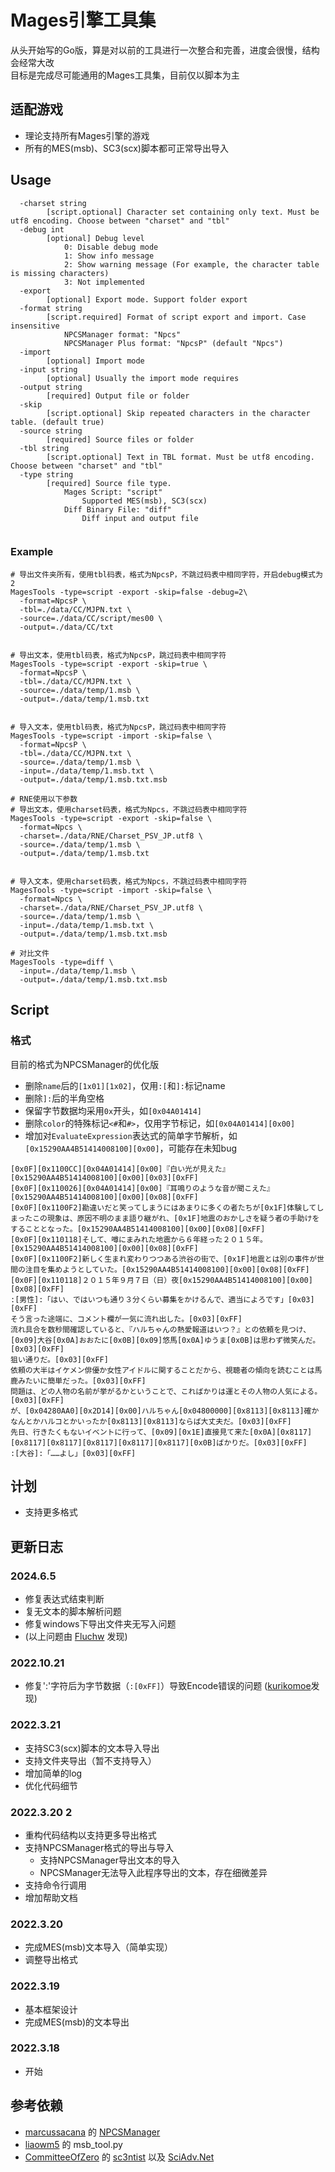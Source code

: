 # Mages引擎工具集
从头开始写的Go版，算是对以前的工具进行一次整合和完善，进度会很慢，结构会经常大改  
目标是完成尽可能通用的Mages工具集，目前仅以脚本为主

## 适配游戏
- 理论支持所有Mages引擎的游戏
- 所有的MES(msb)、SC3(scx)脚本都可正常导出导入

## Usage
```
  -charset string
        [script.optional] Character set containing only text. Must be utf8 encoding. Choose between "charset" and "tbl"
  -debug int
        [optional] Debug level
            0: Disable debug mode
            1: Show info message
            2: Show warning message (For example, the character table is missing characters)
            3: Not implemented
  -export
        [optional] Export mode. Support folder export
  -format string
        [script.required] Format of script export and import. Case insensitive
            NPCSManager format: "Npcs"
            NPCSManager Plus format: "NpcsP" (default "Npcs")
  -import
        [optional] Import mode
  -input string
        [optional] Usually the import mode requires
  -output string
        [required] Output file or folder
  -skip
        [script.optional] Skip repeated characters in the character table. (default true)
  -source string
        [required] Source files or folder
  -tbl string
        [script.optional] Text in TBL format. Must be utf8 encoding. Choose between "charset" and "tbl"
  -type string
        [required] Source file type.
            Mages Script: "script"
                Supported MES(msb), SC3(scx)
            Diff Binary File: "diff"
                Diff input and output file


```
### Example

```shell
# 导出文件夹所有，使用tbl码表，格式为NpcsP，不跳过码表中相同字符，开启debug模式为2
MagesTools -type=script -export -skip=false -debug=2\
  -format=NpcsP \
  -tbl=./data/CC/MJPN.txt \
  -source=./data/CC/script/mes00 \
  -output=./data/CC/txt


# 导出文本，使用tbl码表，格式为NpcsP，跳过码表中相同字符
MagesTools -type=script -export -skip=true \
  -format=NpcsP \
  -tbl=./data/CC/MJPN.txt \
  -source=./data/temp/1.msb \
  -output=./data/temp/1.msb.txt 

  
# 导入文本，使用tbl码表，格式为NpcsP，跳过码表中相同字符
MagesTools -type=script -import -skip=false \
  -format=NpcsP \
  -tbl=./data/CC/MJPN.txt \
  -source=./data/temp/1.msb \
  -input=./data/temp/1.msb.txt \
  -output=./data/temp/1.msb.txt.msb

# RNE使用以下参数
# 导出文本，使用charset码表，格式为Npcs，不跳过码表中相同字符
MagesTools -type=script -export -skip=false \
  -format=Npcs \
  -charset=./data/RNE/Charset_PSV_JP.utf8 \
  -source=./data/temp/1.msb \
  -output=./data/temp/1.msb.txt 

  
# 导入文本，使用charset码表，格式为Npcs，不跳过码表中相同字符
MagesTools -type=script -import -skip=false \
  -format=Npcs \
  -charset=./data/RNE/Charset_PSV_JP.utf8 \
  -source=./data/temp/1.msb \
  -input=./data/temp/1.msb.txt \
  -output=./data/temp/1.msb.txt.msb
  
# 对比文件
MagesTools -type=diff \
  -input=./data/temp/1.msb \
  -output=./data/temp/1.msb.txt.msb
```

## Script
### 格式
目前的格式为NPCSManager的优化版
- 删除`name`后的`[1x01][1x02]`，仅用`:[`和`]:`标记name
- 删除`]:`后的半角空格
- 保留字节数据均采用`0x`开头，如`[0x04A01414]`
- 删除`color`的特殊标记`<#`和`#>`，仅用字节标记，如`[0x04A01414][0x00]`
- 增加对`EvaluateExpression`表达式的简单字节解析，如`[0x15290AA4B51414008100][0x00]`，可能存在未知bug  
```
[0x0F][0x1100CC][0x04A01414][0x00]『白い光が見えた』[0x15290AA4B51414008100][0x00][0x03][0xFF]
[0x0F][0x110026][0x04A01414][0x00]『耳鳴りのような音が聞こえた』[0x15290AA4B51414008100][0x00][0x08][0xFF]
[0x0F][0x1100F2]勘違いだと笑ってしまうにはあまりに多くの者たちが[0x1F]体験してしまったこの現象は、原因不明のまま語り継がれ、[0x1F]地震のおかしさを疑う者の手助けをすることとなった。[0x15290AA4B51414008100][0x00][0x08][0xFF]
[0x0F][0x110118]そして、噂にまみれた地震から６年経った２０１５年。[0x15290AA4B51414008100][0x00][0x08][0xFF]
[0x0F][0x1100F2]新しく生まれ変わりつつある渋谷の街で、[0x1F]地震とは別の事件が世間の注目を集めようとしていた。[0x15290AA4B51414008100][0x00][0x08][0xFF]
[0x0F][0x110118]２０１５年９月７日（日）夜[0x15290AA4B51414008100][0x00][0x08][0xFF]
:[男性]:「はい、ではいつも通り３分くらい募集をかけるんで、適当によろです」[0x03][0xFF]
そう言った途端に、コメント欄が一気に流れ出した。[0x03][0xFF]
流れ具合を数秒間確認していると、『ハルちゃんの熱愛報道はいつ？』との依頼を見つけ、[0x09]大谷[0x0A]おおたに[0x0B][0x09]悠馬[0x0A]ゆうま[0x0B]は思わず微笑んだ。[0x03][0xFF]
狙い通りだ。[0x03][0xFF]
依頼の大半はイケメン俳優か女性アイドルに関することだから、視聴者の傾向を読むことは馬鹿みたいに簡単だった。[0x03][0xFF]
問題は、どの人物の名前が挙がるかということで、こればかりは運とその人物の人気による。[0x03][0xFF]
が、[0x04280AA0][0x2D14][0x00]ハルちゃん[0x04800000][0x8113][0x8113]確かなんとかハルコとかいったか[0x8113][0x8113]ならば大丈夫だ。[0x03][0xFF]
先日、行きたくもないイベントに行って、[0x09][0x1E]直接見て来た[0x0A][0x8117][0x8117][0x8117][0x8117][0x8117][0x8117][0x0B]ばかりだ。[0x03][0xFF]
:[大谷]:「……よし」[0x03][0xFF]
```

## 计划
- 支持更多格式

## 更新日志

### 2024.6.5
- 修复表达式结束判断
- 复无文本的脚本解析问题
- 修复windows下导出文件夹无写入问题 
- (以上问题由 [Fluchw](https://github.com/wetor/MagesTools/issues/5) 发现)

### 2022.10.21
- 修复':'字符后为字节数据（`:[0xFF]`）导致Encode错误的问题 ([kurikomoe](https://github.com/kurikomoe)发现)

### 2022.3.21
- 支持SC3(scx)脚本的文本导入导出
- 支持文件夹导出（暂不支持导入）
- 增加简单的log
- 优化代码细节

### 2022.3.20 2
- 重构代码结构以支持更多导出格式
- 支持NPCSManager格式的导出与导入
  - 支持NPCSManager导出文本的导入
  - NPCSManager无法导入此程序导出的文本，存在细微差异
- 支持命令行调用
- 增加帮助文档

### 2022.3.20
- 完成MES(msb)文本导入（简单实现）
- 调整导出格式

### 2022.3.19
- 基本框架设计
- 完成MES(msb)的文本导出
### 2022.3.18
- 开始


## 参考依赖
- [marcussacana](https://github.com/marcussacana) 的 [NPCSManager](https://github.com/marcussacana/NPCSManager)  
- [liaowm5](https://github.com/SteiensGate) 的 msb_tool.py
- [CommitteeOfZero](https://github.com/CommitteeOfZero) 的 [sc3ntist](https://github.com/CommitteeOfZero/sc3ntist) 以及 [SciAdv.Net](https://github.com/CommitteeOfZero/SciAdv.Net)